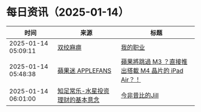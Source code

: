 ﻿# 每日资讯（2025-01-14）

|时间|来源|标题|
|---|---|---|
|2025-01-14 05:09:11|[双绞麻痹](https://numb.tech/atom.xml)|[我的职业](https://numb.tech/2025/01/14/occupation/)|
|2025-01-14 05:48:38|[蘋果迷 APPLEFANS](https://applefans.today/feed/)|[蘋果將跳過 M3 ？直接推出搭載 M4 晶片的 iPad Air？！](https://applefans.today/2025-01-m4-chip-ipad-air-rumors/)|
|2025-01-14 06:01:00|[知足常乐-水星投资理财的基本意念](http://mercurychong.blogspot.com/feeds/posts/default)|[今非昔比的Jill](http://mercurychong.blogspot.com/2025/01/jill.html)|
